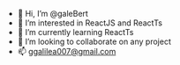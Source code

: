 - 👋 Hi, I’m @galeBert
- 👀 I’m interested in ReactJS and ReactTs
- 🌱 I’m currently learning ReactTs
- 💞️ I’m looking to collaborate on any project
- 📫 ggalilea007@gmail.com

<!---
galeBert/galeBert is a ✨ special ✨ repository because its `README.md` (this file) appears on your GitHub profile.
You can click the Preview link to take a look at your changes.
--->
